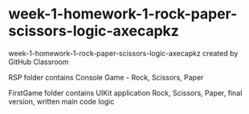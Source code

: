# week-1-homework-1-rock-paper-scissors-logic-axecapkz
week-1-homework-1-rock-paper-scissors-logic-axecapkz created by GitHub Classroom


RSP folder contains Console Game - Rock, Scissors, Paper

FirstGame folder contains UIKit application Rock, Scissors, Paper, final version, written main code logic
